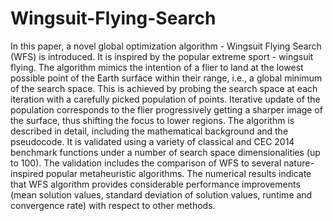 # Wingsuit-Flying-Search
In this paper, a novel global optimization algorithm - Wingsuit Flying Search (WFS) is introduced. It is inspired by the popular extreme sport - wingsuit flying. The algorithm mimics the intention of a flier to land at the lowest possible point of the Earth surface within their range, i.e., a global minimum of the search space. This is achieved by probing the search space at each iteration with a carefully picked population of points. Iterative update of the population corresponds to the flier progressively getting a sharper image of the surface, thus shifting the focus to lower regions. The algorithm is described in detail, including the mathematical background and the pseudocode. It is validated using a variety of classical and CEC 2014 benchmark functions under a number of search space dimensionalities (up to 100). The validation includes the comparison of WFS to several nature-inspired popular metaheuristic algorithms. The numerical results indicate that WFS algorithm provides considerable performance improvements (mean solution values, standard deviation of solution values, runtime and convergence rate) with respect to other methods.

